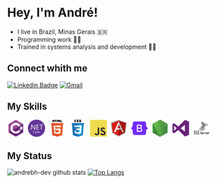 # Hey, I'm André!

- I live in Brazil, Minas Gerais 🇧🇷
- Programming work 👨‍💻
- Trained in systems analysis and development 👨‍🎓

## Connect whith me

[![Linkedin Badge](https://img.shields.io/badge/-LinkedIn-blue?style=flat-square&logo=Linkedin&logoColor=white&link=https://www.linkedin.com/in/andrecoutinho-dev/)](https://www.linkedin.com/in/andrecoutinho-dev/)
[![Gmail](https://img.shields.io/badge/-Gmail-c14438?style=flat&logo=Gmail&logoColor=white)](mailto:andresilvacoutinho@gmail.com)


## My Skills



  <!-- For more icons please follow  https://github.com/MikeCodesDotNET/ColoredBadges -->
<p>
<img src="https://raw.githubusercontent.com/devicons/devicon/master/icons/csharp/csharp-original.svg" title="Csharp" width="40" heigth="40" style="max-width: 100%;">&nbsp 
<img src="https://raw.githubusercontent.com/devicons/devicon/master/icons/dotnetcore/dotnetcore-original.svg" title=".NETCore" width="40" heigth="40" style="max-width: 100%;">&nbsp
<img src="https://raw.githubusercontent.com/devicons/devicon/master/icons/html5/html5-original-wordmark.svg" title="HTML 5" width="40" heigth="40" style="max-width: 100%;">&nbsp 
<img src="https://raw.githubusercontent.com/devicons/devicon/master/icons/css3/css3-original-wordmark.svg" title="CSS 3" width="40" heigth="40" style="max-width: 100%;">&nbsp
<img src="https://raw.githubusercontent.com/devicons/devicon/master/icons/javascript/javascript-original.svg" title="JavaScript" width="40" heigth="40" style="max-width: 100%;">&nbsp
<img src="https://raw.githubusercontent.com/devicons/devicon/master/icons/angularjs/angularjs-original.svg" title="Angular" width="40" heigth="40" style="max-width: 100%;">&nbsp
<img src="https://raw.githubusercontent.com/devicons/devicon/master/icons/bootstrap/bootstrap-plain.svg" title="Bootstrap" width="40" heigth="40" style="max-width: 100%;">&nbsp 
<img src="https://raw.githubusercontent.com/devicons/devicon/master/icons/nodejs/nodejs-original.svg" title="Node.js" width="40" heigth="40" style="max-width: 100%;">&nbsp
<img src="https://raw.githubusercontent.com/devicons/devicon/master/icons/visualstudio/visualstudio-plain.svg" title="Visual Studio" width="40" heigth="40" style="max-width: 100%;">&nbsp
<img src="https://raw.githubusercontent.com/devicons/devicon/master/icons/microsoftsqlserver/microsoftsqlserver-plain-wordmark.svg" title="SQL Server" width="40" heigth="40" style="max-width: 100%;">&nbsp
</p>


## My Status
![andrebh-dev github stats](https://github-readme-stats.vercel.app/api?username=andrebh-dev&show_icons=true&hide_border=true)
[![Top Langs](https://github-readme-stats.vercel.app/api/top-langs/?username=andrebh-dev&exclude_repo=github-readme-stats,andrebh-dev.github.io)](https://github.com/anuraghazra/github-readme-stats)



